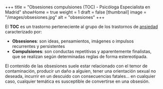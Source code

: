 +++
title = "Obsesiones compulsiones (TOC) - Psicóloga Especialista en Madrid"
showHome = true
weight = 1
draft = false
[thumbnail]
image = "/images/obsesiones.jpg"
alt = "obsesiones"
+++

El **TOC** es un trastorno perteneciente al grupo de los trastornos de [ansiedad]( http://www.cuidateplus.com/enfermedades/psiquiatricas/ansiedad.html) caracterizado por:

- **Obsesiones**: son ideas, pensamientos, imágenes o impulsos recurrentes y persistentes
- **Compulsiones**: son conductas repetitivas y aparentemente finalistas, que se realizan según determinadas reglas de forma estereotipada.

El contenido de las obsesiones suele estar relacionado con el temor de contaminación, producir un daño a alguien, tener una orientación sexual no deseada, incurrir en un descuido con consecuencias fatales… en cualquier caso, cualquier temática es susceptible de convertirse en una obsesión.
